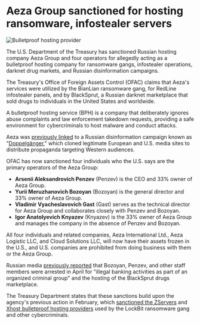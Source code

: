 # Aeza Group sanctioned for hosting ransomware, infostealer servers

![Bulletproof hosting provider](https://www.bleepstatic.com/content/hl-images/2023/10/27/datacenter-under-attack.jpg)

The U.S. Department of the Treasury has sanctioned Russian hosting company Aeza Group and four operators for allegedly acting as a bulletproof hosting company for ransomware gangs, infostealer operations, darknet drug markets, and Russian disinformation campaigns.

The Treasury's Office of Foreign Assets Control (OFAC) claims that Aeza's services were utilized by the BianLian ransomware gang, for RedLine infostealer panels, and by BlackSprut, a Russian darknet marketplace that sold drugs to individuals in the United States and worldwide.

A bulletproof hosting service (BPH) is a company that deliberately ignores abuse complaints and law enforcement takedown requests, providing a safe environment for cybercriminals to host malware and conduct attacks.

Aeza was [previously linked](http://correctiv.org/faktencheck/russische-desinformation/2024/07/11/doppelgaenger-wie-russland-eu-unternehmen-fuer-desinformation-und-propaganda-nutzt/) to a Russian disinformation campaign known as "[Doppelgänger](https://www.bleepingcomputer.com/news/security/us-cracks-down-on-russian-disinformation-before-2024-election/)," which cloned legitimate European and U.S. media sites to distribute propaganda targeting Western audiences.

OFAC has now sanctioned four individuals who the U.S. says are the primary operators of the Aeza Group:

* **Arsenii Aleksandrovich Penzev** (Penzev) is the CEO and 33% owner of Aeza Group.
* **Yurii Meruzhanovich Bozoyan** (Bozoyan) is the general director and 33% owner of Aeza Group.
* **Vladimir Vyacheslavovich Gast** (Gast) serves as the technical director for Aeza Group and collaborates closely with Penzev and Bozoyan.
* **Igor Anatolyevich Knyazev** (Knyazev) is the 33% owner of Aeza Group and manages the company in the absence of Penzev and Bozoyan.

All four individuals and related companies, Aeza International Ltd., Aeza Logistic LLC, and Cloud Solutions LLC, will now have their assets frozen in the U.S., and U.S. companies are prohibited from doing business with them or the Aeza Group.

Russian media [previously reported](https://www.kommersant.ru/doc/7624577) that Bozoyan, Penzev, and other staff members were arrested in April for "illegal banking activities as part of an organized criminal group" and the hosting of the BlackSprut drugs marketplace.

The Treasury Department states that these sanctions build upon the agency's previous action in February, which [sanctioned the ZServers](https://www.bleepingcomputer.com/news/security/us-sanctions-lockbit-ransomwares-bulletproof-hosting-provider/) and [Xhost bulletproof hosting providers](https://www.bleepingcomputer.com/news/legal/dutch-police-seizes-127-xhost-servers-dismantles-bulletproof-hoster/) used by the LockBit ransomware gang and other cybercriminals.